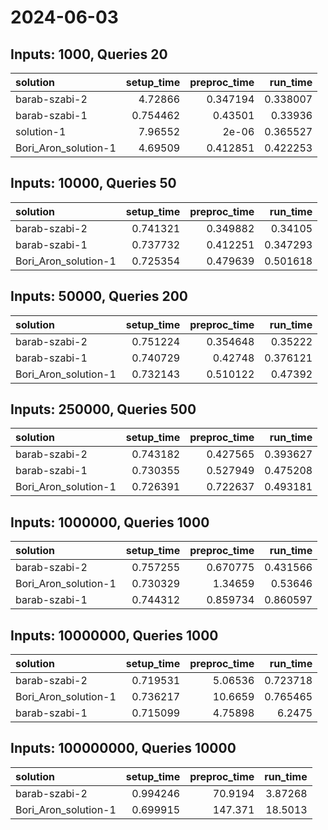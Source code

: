 # 2024-06-03

## Inputs: 1000, Queries 20

| solution             |   setup_time |   preproc_time |   run_time |
|:---------------------|-------------:|---------------:|-----------:|
| barab-szabi-2        |     4.72866  |       0.347194 |   0.338007 |
| barab-szabi-1        |     0.754462 |       0.43501  |   0.33936  |
| solution-1           |     7.96552  |       2e-06    |   0.365527 |
| Bori_Aron_solution-1 |     4.69509  |       0.412851 |   0.422253 |

## Inputs: 10000, Queries 50

| solution             |   setup_time |   preproc_time |   run_time |
|:---------------------|-------------:|---------------:|-----------:|
| barab-szabi-2        |     0.741321 |       0.349882 |   0.34105  |
| barab-szabi-1        |     0.737732 |       0.412251 |   0.347293 |
| Bori_Aron_solution-1 |     0.725354 |       0.479639 |   0.501618 |

## Inputs: 50000, Queries 200

| solution             |   setup_time |   preproc_time |   run_time |
|:---------------------|-------------:|---------------:|-----------:|
| barab-szabi-2        |     0.751224 |       0.354648 |   0.35222  |
| barab-szabi-1        |     0.740729 |       0.42748  |   0.376121 |
| Bori_Aron_solution-1 |     0.732143 |       0.510122 |   0.47392  |

## Inputs: 250000, Queries 500

| solution             |   setup_time |   preproc_time |   run_time |
|:---------------------|-------------:|---------------:|-----------:|
| barab-szabi-2        |     0.743182 |       0.427565 |   0.393627 |
| barab-szabi-1        |     0.730355 |       0.527949 |   0.475208 |
| Bori_Aron_solution-1 |     0.726391 |       0.722637 |   0.493181 |

## Inputs: 1000000, Queries 1000

| solution             |   setup_time |   preproc_time |   run_time |
|:---------------------|-------------:|---------------:|-----------:|
| barab-szabi-2        |     0.757255 |       0.670775 |   0.431566 |
| Bori_Aron_solution-1 |     0.730329 |       1.34659  |   0.53646  |
| barab-szabi-1        |     0.744312 |       0.859734 |   0.860597 |

## Inputs: 10000000, Queries 1000

| solution             |   setup_time |   preproc_time |   run_time |
|:---------------------|-------------:|---------------:|-----------:|
| barab-szabi-2        |     0.719531 |        5.06536 |   0.723718 |
| Bori_Aron_solution-1 |     0.736217 |       10.6659  |   0.765465 |
| barab-szabi-1        |     0.715099 |        4.75898 |   6.2475   |

## Inputs: 100000000, Queries 10000

| solution             |   setup_time |   preproc_time |   run_time |
|:---------------------|-------------:|---------------:|-----------:|
| barab-szabi-2        |     0.994246 |        70.9194 |    3.87268 |
| Bori_Aron_solution-1 |     0.699915 |       147.371  |   18.5013  |